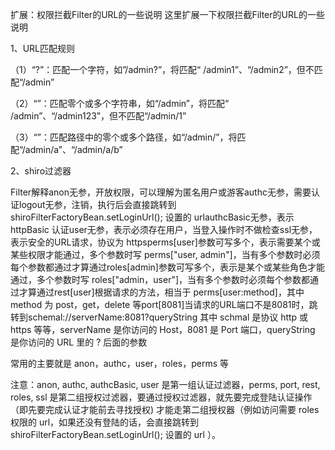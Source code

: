 扩展：权限拦截Filter的URL的一些说明
这里扩展一下权限拦截Filter的URL的一些说明

1、URL匹配规则

（1）“?”：匹配一个字符，如”/admin?”，将匹配“ /admin1”、“/admin2”，但不匹配“/admin”

（2）“”：匹配零个或多个字符串，如“/admin”，将匹配“ /admin”、“/admin123”，但不匹配“/admin/1”

（3）“”：匹配路径中的零个或多个路径，如“/admin/”，将匹配“/admin/a”、“/admin/a/b”

2、shiro过滤器

Filter解释anon无参，开放权限，可以理解为匿名用户或游客authc无参，需要认证logout无参，注销，执行后会直接跳转到shiroFilterFactoryBean.setLoginUrl(); 设置的 urlauthcBasic无参，表示 httpBasic 认证user无参，表示必须存在用户，当登入操作时不做检查ssl无参，表示安全的URL请求，协议为 httpsperms[user]参数可写多个，表示需要某个或某些权限才能通过，多个参数时写 perms["user, admin"]，当有多个参数时必须每个参数都通过才算通过roles[admin]参数可写多个，表示是某个或某些角色才能通过，多个参数时写 roles["admin，user"]，当有多个参数时必须每个参数都通过才算通过rest[user]根据请求的方法，相当于 perms[user:method]，其中 method 为 post，get，delete 等port[8081]当请求的URL端口不是8081时，跳转到schemal://serverName:8081?queryString 其中 schmal 是协议 http 或 https 等等，serverName 是你访问的 Host，8081 是 Port 端口，queryString 是你访问的 URL 里的 ? 后面的参数

常用的主要就是 anon，authc，user，roles，perms 等

注意：anon, authc, authcBasic, user 是第一组认证过滤器，perms, port, rest, roles, ssl 是第二组授权过滤器，要通过授权过滤器，就先要完成登陆认证操作（即先要完成认证才能前去寻找授权) 才能走第二组授权器（例如访问需要 roles 权限的 url，如果还没有登陆的话，会直接跳转到 shiroFilterFactoryBean.setLoginUrl(); 设置的 url ）。